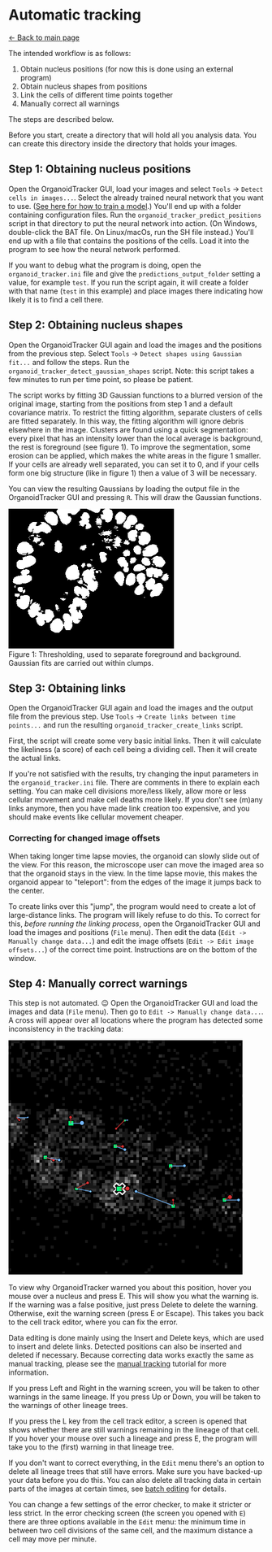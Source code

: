 # Automatic tracking
[← Back to main page](INDEX.md)

The intended workflow is as follows:

1. Obtain nucleus positions (for now this is done using an external program)
2. Obtain nucleus shapes from positions
3. Link the cells of different time points together
4. Manually correct all warnings

The steps are described below.

Before you start, create a directory that will hold all you analysis data. You can create this directory inside the directory that holds your images.

Step 1: Obtaining nucleus positions
-----------------------------------

Open the OrganoidTracker GUI, load your images and select `Tools` -> `Detect cells in images...`. Select the already trained neural network that you want to use. ([See here for how to train a model](./TRAINING_THE_NETWORK.md).) You'll end up with a folder containing configuration files. Run the `organoid_tracker_predict_positions` script in that directory to put the neural network into action. (On Windows, double-click the BAT file. On Linux/macOs, run the SH file instead.) You'll end up with a file that contains the positions of the cells. Load it into the program to see how the neural network performed.

If you want to debug what the program is doing, open the `organoid_tracker.ini` file and give the `predictions_output_folder` setting a value, for example `test`. If you run the script again, it will create a folder with that name (`test` in this example) and place images there indicating how likely it is to find a cell there.

Step 2: Obtaining nucleus shapes
--------------------------------

Open the OrganoidTracker GUI again and load the images and the positions from the previous step. Select `Tools` -> `Detect shapes using Gaussian fit...` and follow the steps. Run the `organoid_tracker_detect_gaussian_shapes` script. Note: this script takes a few minutes to run per time point, so please be patient.

The script works by fitting 3D Gaussian functions to a blurred version of the original image, starting from the positions from step 1 and a default covariance matrix. To restrict the fitting algorithm, separate clusters of cells are fitted separately. In this way, the fitting algorithm will ignore debris elsewhere in the image. Clusters are found using a quick segmentation: every pixel that has an intensity lower than the local average is background, the rest is foreground (see figure 1). To improve the segmentation, some erosion can be applied, which makes the white areas in the figure 1 smaller. If your cells are already well separated, you can set it to 0, and if your cells form one big structure (like in figure 1) then a value of 3 will be necessary.

You can view the resulting Gaussians by loading the output file in the OrganoidTracker GUI and pressing `R`. This will draw the Gaussian functions.

![Thresholding](images/thresholding.png)  
Figure 1: Thresholding, used to separate foreground and background. Gaussian fits are carried out within clumps.

Step 3: Obtaining links
-----------------------

Open the OrganoidTracker GUI again and load the images and the output file from the previous step. Use `Tools` -> `Create links between time points...` and run the resulting `organoid_tracker_create_links` script.

First, the script will create some very basic initial links. Then it will calculate the likeliness (a score) of each cell being a dividing cell. Then it will create the actual links.

If you're not satisfied with the results, try changing the input parameters in the `organoid_tracker.ini` file. There are comments in there to explain each setting. You can make cell divisions more/less likely, allow more or less cellular movement and make cell deaths more likely. If you don't see (m)any links anymore, then you have made link creation too expensive, and you should make events like cellular movement cheaper.

### Correcting for changed image offsets
When taking longer time lapse movies, the organoid can slowly slide out of the view. For this reason, the microscope user can move the imaged area so that the organoid stays in the view. In the time lapse movie, this makes the organoid appear to "teleport": from the edges of the image it jumps back to the center.

To create links over this "jump", the program would need to create a lot of large-distance links. The program will likely refuse to do this. To correct for this, *before running the linking process*, open the OrganoidTracker GUI and load the images and positions (`File` menu). Then edit the data (`Edit -> Manually change data...`) and edit the image offsets (`Edit -> Edit image offsets...`) of the correct time point. Instructions are on the bottom of the window.

Step 4: Manually correct warnings
---------------------------------

This step is not automated. 😉 Open the OrganoidTracker GUI and load the images and data (`File` menu). Then go to `Edit -> Manually change data...`. A cross will appear over all locations where the program has detected some inconsistency in the tracking data:

![Example of a warning](images/warning.png)

To view why OrganoidTracker warned you about this position, hover you mouse over a nucleus and press E. This will show you what the warning is. If the warning was a false positive, just press Delete to delete the warning. Otherwise, exit the warning screen (press E or Escape). This takes you back to the cell track editor, where you can fix the error.

Data editing is done mainly using the Insert and Delete keys, which are used to insert and delete links. Detected positions can also be inserted and deleted if necessary. Because correcting data works exactly the same as manual tracking, please see the [manual tracking](MANUAL_TRACKING.md) tutorial for more information.

If you press Left and Right in the warning screen, you will be taken to other warnings in the same lineage. If you press Up or Down, you will be taken to the warnings of other lineage trees.

If you press the L key from the cell track editor, a screen is opened that shows whether there are still warnings remaining in the lineage of that cell. If you hover your mouse over such a lineage and press E, the program will take you to the (first) warning in that lineage tree.

If you don't want to correct everything, in the `Edit` menu there's an option to delete all lineage trees that still have errors. Make sure you have backed-up your data before you do this. You can also delete all tracking data in certain parts of the images at certain times, see [batch editing](BATCH_OPERATIONS.md) for details.

You can change a few settings of the error checker, to make it stricter or less strict. In the error checking screen (the screen you opened with `E`) there are three options available in the `Edit` menu: the minimum time in between two cell divisions of the same cell, and the maximum distance a cell may move per minute.
